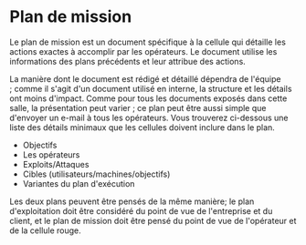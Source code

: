 Plan de mission
========

Le plan de mission est un document spécifique à la cellule qui détaille les actions exactes à accomplir par les opérateurs. Le document utilise les informations des plans précédents et leur attribue des actions.

La manière dont le document est rédigé et détaillé dépendra de l'équipe ; comme il s'agit d'un document utilisé en interne, la structure et les détails ont moins d'impact. Comme pour tous les documents exposés dans cette salle, la présentation peut varier ; ce plan peut être aussi simple que d'envoyer un e-mail à tous les opérateurs. Vous trouverez ci-dessous une liste des détails minimaux que les cellules doivent inclure dans le plan.

-   Objectifs
-   Les opérateurs
-   Exploits/Attaques
-   Cibles (utilisateurs/machines/objectifs)
-   Variantes du plan d'exécution

Les deux plans peuvent être pensés de la même manière; le plan d'exploitation doit être considéré du point de vue de l'entreprise et du client, et le plan de mission doit être pensé du point de vue de l'opérateur et de la cellule rouge.
